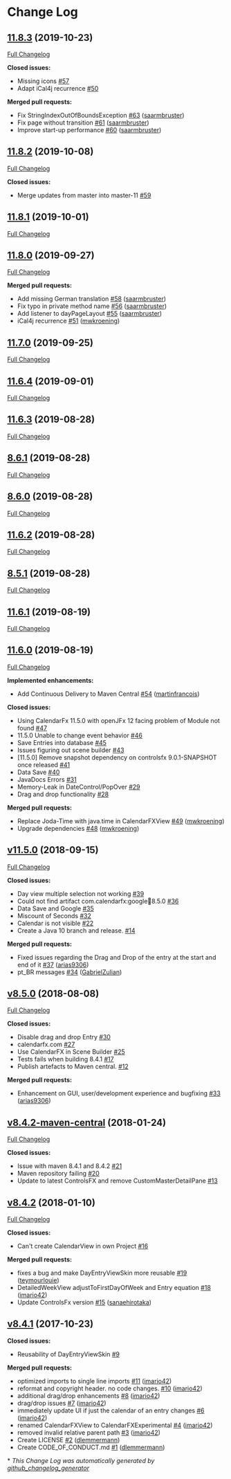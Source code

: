 # Change Log

## [11.8.3](https://github.com/dlsc-software-consulting-gmbh/CalendarFX/tree/11.8.3) (2019-10-23)
[Full Changelog](https://github.com/dlsc-software-consulting-gmbh/CalendarFX/compare/11.8.2...11.8.3)

**Closed issues:**

- Missing icons [\#57](https://github.com/dlsc-software-consulting-gmbh/CalendarFX/issues/57)
- Adapt iCal4j recurrence [\#50](https://github.com/dlsc-software-consulting-gmbh/CalendarFX/issues/50)

**Merged pull requests:**

- Fix StringIndexOutOfBoundsException [\#63](https://github.com/dlsc-software-consulting-gmbh/CalendarFX/pull/63) ([saarmbruster](https://github.com/saarmbruster))
- Fix page without transition [\#61](https://github.com/dlsc-software-consulting-gmbh/CalendarFX/pull/61) ([saarmbruster](https://github.com/saarmbruster))
- Improve start-up performance [\#60](https://github.com/dlsc-software-consulting-gmbh/CalendarFX/pull/60) ([saarmbruster](https://github.com/saarmbruster))

## [11.8.2](https://github.com/dlsc-software-consulting-gmbh/CalendarFX/tree/11.8.2) (2019-10-08)
[Full Changelog](https://github.com/dlsc-software-consulting-gmbh/CalendarFX/compare/11.8.1...11.8.2)

**Closed issues:**

- Merge updates from master into master-11 [\#59](https://github.com/dlsc-software-consulting-gmbh/CalendarFX/issues/59)

## [11.8.1](https://github.com/dlsc-software-consulting-gmbh/CalendarFX/tree/11.8.1) (2019-10-01)
[Full Changelog](https://github.com/dlsc-software-consulting-gmbh/CalendarFX/compare/11.8.0...11.8.1)

## [11.8.0](https://github.com/dlsc-software-consulting-gmbh/CalendarFX/tree/11.8.0) (2019-09-27)
[Full Changelog](https://github.com/dlsc-software-consulting-gmbh/CalendarFX/compare/11.7.0...11.8.0)

**Merged pull requests:**

- Add missing German translation [\#58](https://github.com/dlsc-software-consulting-gmbh/CalendarFX/pull/58) ([saarmbruster](https://github.com/saarmbruster))
- Fix typo in private method name [\#56](https://github.com/dlsc-software-consulting-gmbh/CalendarFX/pull/56) ([saarmbruster](https://github.com/saarmbruster))
- Add listener to dayPageLayout [\#55](https://github.com/dlsc-software-consulting-gmbh/CalendarFX/pull/55) ([saarmbruster](https://github.com/saarmbruster))
- iCal4j recurrence [\#51](https://github.com/dlsc-software-consulting-gmbh/CalendarFX/pull/51) ([mwkroening](https://github.com/mwkroening))

## [11.7.0](https://github.com/dlsc-software-consulting-gmbh/CalendarFX/tree/11.7.0) (2019-09-25)
[Full Changelog](https://github.com/dlsc-software-consulting-gmbh/CalendarFX/compare/11.6.4...11.7.0)

## [11.6.4](https://github.com/dlsc-software-consulting-gmbh/CalendarFX/tree/11.6.4) (2019-09-01)
[Full Changelog](https://github.com/dlsc-software-consulting-gmbh/CalendarFX/compare/11.6.3...11.6.4)

## [11.6.3](https://github.com/dlsc-software-consulting-gmbh/CalendarFX/tree/11.6.3) (2019-08-28)
[Full Changelog](https://github.com/dlsc-software-consulting-gmbh/CalendarFX/compare/8.6.1...11.6.3)

## [8.6.1](https://github.com/dlsc-software-consulting-gmbh/CalendarFX/tree/8.6.1) (2019-08-28)
[Full Changelog](https://github.com/dlsc-software-consulting-gmbh/CalendarFX/compare/8.6.0...8.6.1)

## [8.6.0](https://github.com/dlsc-software-consulting-gmbh/CalendarFX/tree/8.6.0) (2019-08-28)
[Full Changelog](https://github.com/dlsc-software-consulting-gmbh/CalendarFX/compare/11.6.2...8.6.0)

## [11.6.2](https://github.com/dlsc-software-consulting-gmbh/CalendarFX/tree/11.6.2) (2019-08-28)
[Full Changelog](https://github.com/dlsc-software-consulting-gmbh/CalendarFX/compare/8.5.1...11.6.2)

## [8.5.1](https://github.com/dlsc-software-consulting-gmbh/CalendarFX/tree/8.5.1) (2019-08-28)
[Full Changelog](https://github.com/dlsc-software-consulting-gmbh/CalendarFX/compare/11.6.1...8.5.1)

## [11.6.1](https://github.com/dlsc-software-consulting-gmbh/CalendarFX/tree/11.6.1) (2019-08-19)
[Full Changelog](https://github.com/dlsc-software-consulting-gmbh/CalendarFX/compare/11.6.0...11.6.1)

## [11.6.0](https://github.com/dlsc-software-consulting-gmbh/CalendarFX/tree/11.6.0) (2019-08-19)
[Full Changelog](https://github.com/dlsc-software-consulting-gmbh/CalendarFX/compare/v11.5.0...11.6.0)

**Implemented enhancements:**

- Add Continuous Delivery to Maven Central [\#54](https://github.com/dlsc-software-consulting-gmbh/CalendarFX/pull/54) ([martinfrancois](https://github.com/martinfrancois))

**Closed issues:**

- Using CalendarFx 11.5.0 with openJFx 12 facing problem of Module not found [\#47](https://github.com/dlsc-software-consulting-gmbh/CalendarFX/issues/47)
- 11.5.0 Unable to change event behavior  [\#46](https://github.com/dlsc-software-consulting-gmbh/CalendarFX/issues/46)
- Save Entries into database [\#45](https://github.com/dlsc-software-consulting-gmbh/CalendarFX/issues/45)
- Issues figuring out scene builder [\#43](https://github.com/dlsc-software-consulting-gmbh/CalendarFX/issues/43)
- \[11.5.0\] Remove snapshot dependency on controlsfx 9.0.1-SNAPSHOT once released [\#41](https://github.com/dlsc-software-consulting-gmbh/CalendarFX/issues/41)
- Data Save [\#40](https://github.com/dlsc-software-consulting-gmbh/CalendarFX/issues/40)
- JavaDocs Errors [\#31](https://github.com/dlsc-software-consulting-gmbh/CalendarFX/issues/31)
- Memory-Leak in DateControl/PopOver [\#29](https://github.com/dlsc-software-consulting-gmbh/CalendarFX/issues/29)
- Drag and drop functionality [\#28](https://github.com/dlsc-software-consulting-gmbh/CalendarFX/issues/28)

**Merged pull requests:**

- Replace Joda-Time with java.time in CalendarFXView [\#49](https://github.com/dlsc-software-consulting-gmbh/CalendarFX/pull/49) ([mwkroening](https://github.com/mwkroening))
- Upgrade dependencies [\#48](https://github.com/dlsc-software-consulting-gmbh/CalendarFX/pull/48) ([mwkroening](https://github.com/mwkroening))

## [v11.5.0](https://github.com/dlsc-software-consulting-gmbh/CalendarFX/tree/v11.5.0) (2018-09-15)
[Full Changelog](https://github.com/dlsc-software-consulting-gmbh/CalendarFX/compare/v8.5.0...v11.5.0)

**Closed issues:**

- Day view multiple selection not working [\#39](https://github.com/dlsc-software-consulting-gmbh/CalendarFX/issues/39)
-  Could not find artifact com.calendarfx:google:jar:8.5.0  [\#36](https://github.com/dlsc-software-consulting-gmbh/CalendarFX/issues/36)
- Data Save and Google [\#35](https://github.com/dlsc-software-consulting-gmbh/CalendarFX/issues/35)
- Miscount of Seconds [\#32](https://github.com/dlsc-software-consulting-gmbh/CalendarFX/issues/32)
- Calendar is not visible [\#22](https://github.com/dlsc-software-consulting-gmbh/CalendarFX/issues/22)
- Create a Java 10 branch and release. [\#14](https://github.com/dlsc-software-consulting-gmbh/CalendarFX/issues/14)

**Merged pull requests:**

- Fixed issues regarding the Drag and Drop of the entry at the start and end of it [\#37](https://github.com/dlsc-software-consulting-gmbh/CalendarFX/pull/37) ([arias9306](https://github.com/arias9306))
- pt\_BR messages [\#34](https://github.com/dlsc-software-consulting-gmbh/CalendarFX/pull/34) ([GabrielZulian](https://github.com/GabrielZulian))

## [v8.5.0](https://github.com/dlsc-software-consulting-gmbh/CalendarFX/tree/v8.5.0) (2018-08-08)
[Full Changelog](https://github.com/dlsc-software-consulting-gmbh/CalendarFX/compare/v8.4.2-maven-central...v8.5.0)

**Closed issues:**

- Disable drag and drop Entry [\#30](https://github.com/dlsc-software-consulting-gmbh/CalendarFX/issues/30)
- calendarfx.com [\#27](https://github.com/dlsc-software-consulting-gmbh/CalendarFX/issues/27)
- Use CalendarFX in Scene Builder [\#25](https://github.com/dlsc-software-consulting-gmbh/CalendarFX/issues/25)
- Tests fails when building 8.4.1 [\#17](https://github.com/dlsc-software-consulting-gmbh/CalendarFX/issues/17)
- Publish artefacts to Maven central. [\#12](https://github.com/dlsc-software-consulting-gmbh/CalendarFX/issues/12)

**Merged pull requests:**

- Enhancement on GUI, user/development experience and bugfixing [\#33](https://github.com/dlsc-software-consulting-gmbh/CalendarFX/pull/33) ([arias9306](https://github.com/arias9306))

## [v8.4.2-maven-central](https://github.com/dlsc-software-consulting-gmbh/CalendarFX/tree/v8.4.2-maven-central) (2018-01-24)
[Full Changelog](https://github.com/dlsc-software-consulting-gmbh/CalendarFX/compare/v8.4.2...v8.4.2-maven-central)

**Closed issues:**

- Issue with maven 8.4.1 and 8.4.2 [\#21](https://github.com/dlsc-software-consulting-gmbh/CalendarFX/issues/21)
- Maven repository failing [\#20](https://github.com/dlsc-software-consulting-gmbh/CalendarFX/issues/20)
- Update to latest ControlsFX and remove CustomMasterDetailPane [\#13](https://github.com/dlsc-software-consulting-gmbh/CalendarFX/issues/13)

## [v8.4.2](https://github.com/dlsc-software-consulting-gmbh/CalendarFX/tree/v8.4.2) (2018-01-10)
[Full Changelog](https://github.com/dlsc-software-consulting-gmbh/CalendarFX/compare/v8.4.1...v8.4.2)

**Closed issues:**

- Can't create CalendarView in own Project [\#16](https://github.com/dlsc-software-consulting-gmbh/CalendarFX/issues/16)

**Merged pull requests:**

- fixes a bug and make DayEntryViewSkin more reusable [\#19](https://github.com/dlsc-software-consulting-gmbh/CalendarFX/pull/19) ([teymourlouie](https://github.com/teymourlouie))
- DetailedWeekView adjustToFirstDayOfWeek and Entry equation [\#18](https://github.com/dlsc-software-consulting-gmbh/CalendarFX/pull/18) ([imario42](https://github.com/imario42))
- Update ControlsFx version [\#15](https://github.com/dlsc-software-consulting-gmbh/CalendarFX/pull/15) ([sanaehirotaka](https://github.com/sanaehirotaka))

## [v8.4.1](https://github.com/dlsc-software-consulting-gmbh/CalendarFX/tree/v8.4.1) (2017-10-23)
**Closed issues:**

- Reusability of DayEntryViewSkin [\#9](https://github.com/dlsc-software-consulting-gmbh/CalendarFX/issues/9)

**Merged pull requests:**

- optimized imports to single line imports [\#11](https://github.com/dlsc-software-consulting-gmbh/CalendarFX/pull/11) ([imario42](https://github.com/imario42))
- reformat and copyright header. no code changes. [\#10](https://github.com/dlsc-software-consulting-gmbh/CalendarFX/pull/10) ([imario42](https://github.com/imario42))
- additional drag/drop enhancements [\#8](https://github.com/dlsc-software-consulting-gmbh/CalendarFX/pull/8) ([imario42](https://github.com/imario42))
- drag/drop issues [\#7](https://github.com/dlsc-software-consulting-gmbh/CalendarFX/pull/7) ([imario42](https://github.com/imario42))
- immediately update UI if just the calendar of an entry changes [\#6](https://github.com/dlsc-software-consulting-gmbh/CalendarFX/pull/6) ([imario42](https://github.com/imario42))
- renamed CalendarFXView to CalendarFXExperimental [\#4](https://github.com/dlsc-software-consulting-gmbh/CalendarFX/pull/4) ([imario42](https://github.com/imario42))
- removed invalid relative parent path [\#3](https://github.com/dlsc-software-consulting-gmbh/CalendarFX/pull/3) ([imario42](https://github.com/imario42))
- Create LICENSE [\#2](https://github.com/dlsc-software-consulting-gmbh/CalendarFX/pull/2) ([dlemmermann](https://github.com/dlemmermann))
- Create CODE\_OF\_CONDUCT.md [\#1](https://github.com/dlsc-software-consulting-gmbh/CalendarFX/pull/1) ([dlemmermann](https://github.com/dlemmermann))



\* *This Change Log was automatically generated by [github_changelog_generator](https://github.com/skywinder/Github-Changelog-Generator)*